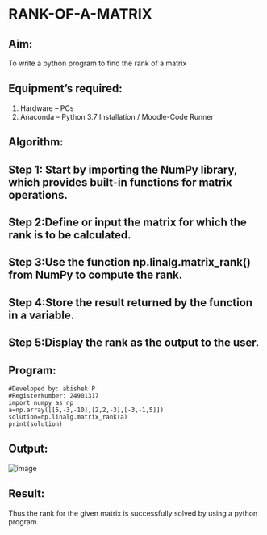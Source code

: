 # RANK-OF-A-MATRIX
## Aim:
To write a python program to find the rank of a matrix
## Equipment’s required:
1. 	Hardware – PCs
2. 	Anaconda – Python 3.7 Installation / Moodle-Code Runner
## Algorithm:
## Step 1: Start by importing the NumPy library, which provides built-in functions for matrix operations.

## Step 2:Define or input the matrix for which the rank is to be calculated.

## Step 3:Use the function np.linalg.matrix_rank() from NumPy to compute the rank.

## Step 4:Store the result returned by the function in a variable.

## Step 5:Display the rank as the output to the user.
## Program:
```
#Developed by: abishek P
#RegisterNumber: 24901317
import numpy as np
a=np.array([[5,-3,-10],[2,2,-3],[-3,-1,5]])
solution=np.linalg.matrix_rank(a)
print(solution)
```
## Output:
![image](https://github.com/user-attachments/assets/4037e4b8-75c2-467c-85ed-ec039f0d5f78)

## Result:
Thus the rank for the given matrix is successfully solved by  using a python program.

